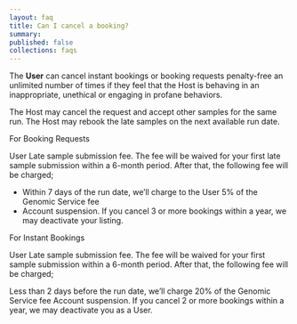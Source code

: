 ```yaml
---
layout: faq
title: Can I cancel a booking?
summary:
published: false
collections: faqs
---
```


The __User__ can cancel instant bookings or booking requests penalty-free an unlimited number of times if they feel that the Host is behaving in an inappropriate, unethical or engaging in profane behaviors.

The Host may cancel the request and accept other samples for the same run. The Host may rebook the late samples on the next available run date.

For Booking Requests

User Late sample submission fee. The fee will be waived for your first late sample submission within a 6-month period. After that, the following fee will be charged;

- Within 7 days of the run date, we’ll charge to the User 5% of the Genomic Service fee
- Account suspension. If you cancel 3 or more bookings within a year, we may deactivate your listing.

For Instant Bookings

User Late sample submission fee. The fee will be waived for your first sample submission within a 6-month period. After that, the following fee will be charged;

Less than 2 days before the run date, we’ll charge 20% of the Genomic Service fee
Account suspension. If you cancel 2 or more bookings within a year, we may deactivate you as a User.
